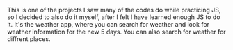 This is one of the projects I saw many of the codes do while practicing JS, so I decided to also do it myself, after I felt I have learned enough JS to do it. It's the weather app, where you can search for
weather and look for weather information for the new 5 days. You can also search for weather for diffrent places. 
